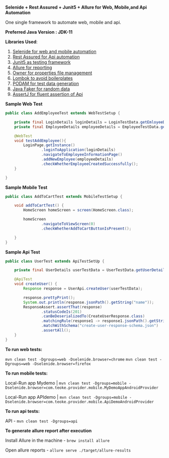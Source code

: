 **Selenide + Rest Assured + Junit5 + Allure for Web, Mobile,and Api Automation**

One single framework to automate web, mobile and api.

**Preferred Java Version : JDK-11**

**Libraries Used**:
1. [Selenide for web and mobile automation](https://github.com/selenide/selenide)
2. [Rest Assured for Api automation](https://github.com/rest-assured/rest-assured)
3. [Junit5 as testing framework](https://junit.org/junit5/)
4. [Allure for reporting](https://docs.qameta.io/allure/)
5. [Owner for properties file management](https://github.com/matteobaccan/owner)
6. [Lombok to avoid boilerplates](https://github.com/projectlombok/lombok)
7. [PODAM for test data generation](https://mtedone.github.io/podam/usage.html)
8. [Java Faker for random data](https://github.com/DiUS/java-faker)
9. [AssertJ for fluent assertion of Api](https://assertj.github.io/doc/)


**Sample Web Test**

```java
public class AddEmployeeTest extends WebTestSetup {

    private final LoginDetails loginDetails = LoginTestData.getEmloyeeDetails();
    private final EmployeeDetails employeeDetails = EmployeeTestData.getRamdomEmployeeDetails();

    @WebTest
    void testAddEmployee(){
        LoginPage.getInstance()
                .loginToApplication(loginDetails)
                .navigateToEmployeeInformationPage()
                .addNewEmployee(employeeDetails)
                .checkWhetherEmployeeCreatedSuccessfully();
    }

}

```
**Sample Mobile Test**

```java
public class AddToCartTest extends MobileTestSetup {

    void addToCartTest() {
        HomeScreen homeScreen = screen(HomeScreen.class);

        homeScreen
                .navigateToViewScreen(0)
                .checkWhetherAddToCartButtonIsPresent();

    }
}
```

**Sample Api Test**

```java
public class UserTest extends ApiTestSetUp {

    private final UserDetails userTestData = UserTestData.getUserDetails();

    @ApiTest
    void createUser() {
        Response response = UserApi.createUser(userTestData);

        response.prettyPrint();
        System.out.println(response.jsonPath().getString("name"));
        ResponseAssert.assertThat(response)
                .statusCodeIs(201)
                .canBeDeserializedTo(CreateUserResponse.class)
                .matchingRule(response1 -> response1.jsonPath().getString("job").equalsIgnoreCase(userTestData.getJob()))
                .matchWithSchema("create-user-response-schema.json")
                .assertAll();
    }
}
```

**To run web tests:**

```mvn clean test -Dgroups=web -Dselenide.browser=chrome```
```mvn clean test -Dgroups=web -Dselenide.browser=firefox```

**To run mobile tests:**

Local-Run app Mydemo | ```mvn clean test -Dgroups=mobile -Dselenide.browser=com.teoke.provider.mobile.MyDemoAppAndroidProvider```

Local-Run app APIdemo | ```mvn clean test -Dgroups=mobile -Dselenide.browser=com.teoke.provider.mobile.ApiDemoAndroidProvider```



**To run api tests:**

API     - ```mvn clean test -Dgroups=api```

**To generate allure report after execution**

Install Allure in the machine - ```brew install allure```

Open allure reports - ```allure serve ./target/allure-results```
